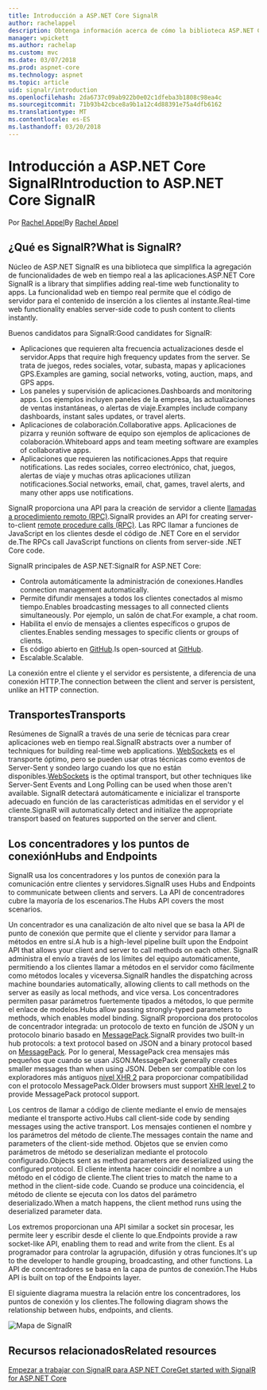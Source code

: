 ```yaml
---
title: Introducción a ASP.NET Core SignalR
author: rachelappel
description: Obtenga información acerca de cómo la biblioteca ASP.NET Core SignalR simplifica agregar funcionalidad web en tiempo real a las aplicaciones.
manager: wpickett
ms.author: rachelap
ms.custom: mvc
ms.date: 03/07/2018
ms.prod: aspnet-core
ms.technology: aspnet
ms.topic: article
uid: signalr/introduction
ms.openlocfilehash: 2da6737c09ab922b0e02c1dfeba3b1808c98ea4c
ms.sourcegitcommit: 71b93b42cbce8a9b1a12c4d88391e75a4dfb6162
ms.translationtype: MT
ms.contentlocale: es-ES
ms.lasthandoff: 03/20/2018
---
```

# <a name="introduction-to-aspnet-core-signalr"></a><span data-ttu-id="33a38-103">Introducción a ASP.NET Core SignalR</span><span class="sxs-lookup"><span data-stu-id="33a38-103">Introduction to ASP.NET Core SignalR</span></span>

<span data-ttu-id="33a38-104">Por [Rachel Appel](https://twitter.com/rachelappel)</span><span class="sxs-lookup"><span data-stu-id="33a38-104">By [Rachel Appel](https://twitter.com/rachelappel)</span></span>

## <a name="what-is-signalr"></a><span data-ttu-id="33a38-105">¿Qué es SignalR?</span><span class="sxs-lookup"><span data-stu-id="33a38-105">What is SignalR?</span></span>

<span data-ttu-id="33a38-106">Núcleo de ASP.NET SignalR es una biblioteca que simplifica la agregación de funcionalidades de web en tiempo real a las aplicaciones.</span><span class="sxs-lookup"><span data-stu-id="33a38-106">ASP.NET Core SignalR is a library that simplifies adding real-time web functionality to apps.</span></span> <span data-ttu-id="33a38-107">La funcionalidad web en tiempo real permite que el código de servidor para el contenido de inserción a los clientes al instante.</span><span class="sxs-lookup"><span data-stu-id="33a38-107">Real-time web functionality enables server-side code to push content to clients instantly.</span></span>

<span data-ttu-id="33a38-108">Buenos candidatos para SignalR:</span><span class="sxs-lookup"><span data-stu-id="33a38-108">Good candidates for SignalR:</span></span>

* <span data-ttu-id="33a38-109">Aplicaciones que requieren alta frecuencia actualizaciones desde el servidor.</span><span class="sxs-lookup"><span data-stu-id="33a38-109">Apps that require high frequency updates from the server.</span></span> <span data-ttu-id="33a38-110">Se trata de juegos, redes sociales, votar, subasta, mapas y aplicaciones GPS.</span><span class="sxs-lookup"><span data-stu-id="33a38-110">Examples are gaming, social networks, voting, auction, maps, and GPS apps.</span></span>
* <span data-ttu-id="33a38-111">Los paneles y supervisión de aplicaciones.</span><span class="sxs-lookup"><span data-stu-id="33a38-111">Dashboards and monitoring apps.</span></span> <span data-ttu-id="33a38-112">Los ejemplos incluyen paneles de la empresa, las actualizaciones de ventas instantáneas, o alertas de viaje.</span><span class="sxs-lookup"><span data-stu-id="33a38-112">Examples include company dashboards, instant sales updates, or travel alerts.</span></span>
* <span data-ttu-id="33a38-113">Aplicaciones de colaboración.</span><span class="sxs-lookup"><span data-stu-id="33a38-113">Collaborative apps.</span></span> <span data-ttu-id="33a38-114">Aplicaciones de pizarra y reunión software de equipo son ejemplos de aplicaciones de colaboración.</span><span class="sxs-lookup"><span data-stu-id="33a38-114">Whiteboard apps and team meeting software are examples of collaborative apps.</span></span>
* <span data-ttu-id="33a38-115">Aplicaciones que requieren las notificaciones.</span><span class="sxs-lookup"><span data-stu-id="33a38-115">Apps that require notifications.</span></span> <span data-ttu-id="33a38-116">Las redes sociales, correo electrónico, chat, juegos, alertas de viaje y muchas otras aplicaciones utilizan notificaciones.</span><span class="sxs-lookup"><span data-stu-id="33a38-116">Social networks, email, chat, games, travel alerts, and many other apps use notifications.</span></span>

<span data-ttu-id="33a38-117">SignalR proporciona una API para la creación de servidor a cliente [llamadas a procedimiento remoto (RPC)](https://wikipedia.org/wiki/Remote_procedure_call).</span><span class="sxs-lookup"><span data-stu-id="33a38-117">SignalR provides an API for creating server-to-client [remote procedure calls (RPC)](https://wikipedia.org/wiki/Remote_procedure_call).</span></span> <span data-ttu-id="33a38-118">Las RPC llamar a funciones de JavaScript en los clientes desde el código de .NET Core en el servidor de.</span><span class="sxs-lookup"><span data-stu-id="33a38-118">The RPCs call JavaScript functions on clients from server-side .NET Core code.</span></span>

<span data-ttu-id="33a38-119">SignalR principales de ASP.NET:</span><span class="sxs-lookup"><span data-stu-id="33a38-119">SignalR for ASP.NET Core:</span></span>

* <span data-ttu-id="33a38-120">Controla automáticamente la administración de conexiones.</span><span class="sxs-lookup"><span data-stu-id="33a38-120">Handles connection management automatically.</span></span>
* <span data-ttu-id="33a38-121">Permite difundir mensajes a todos los clientes conectados al mismo tiempo.</span><span class="sxs-lookup"><span data-stu-id="33a38-121">Enables broadcasting messages to all connected clients simultaneously.</span></span> <span data-ttu-id="33a38-122">Por ejemplo, un salón de chat.</span><span class="sxs-lookup"><span data-stu-id="33a38-122">For example, a chat room.</span></span>
* <span data-ttu-id="33a38-123">Habilita el envío de mensajes a clientes específicos o grupos de clientes.</span><span class="sxs-lookup"><span data-stu-id="33a38-123">Enables sending messages to specific clients or groups of clients.</span></span>
* <span data-ttu-id="33a38-124">Es código abierto en [GitHub](https://github.com/aspnet/signalr).</span><span class="sxs-lookup"><span data-stu-id="33a38-124">Is open-sourced at [GitHub](https://github.com/aspnet/signalr).</span></span>
* <span data-ttu-id="33a38-125">Escalable.</span><span class="sxs-lookup"><span data-stu-id="33a38-125">Scalable.</span></span>

<span data-ttu-id="33a38-126">La conexión entre el cliente y el servidor es persistente, a diferencia de una conexión HTTP.</span><span class="sxs-lookup"><span data-stu-id="33a38-126">The connection between the client and server is persistent, unlike an HTTP connection.</span></span>

## <a name="transports"></a><span data-ttu-id="33a38-127">Transportes</span><span class="sxs-lookup"><span data-stu-id="33a38-127">Transports</span></span>

<span data-ttu-id="33a38-128">Resúmenes de SignalR a través de una serie de técnicas para crear aplicaciones web en tiempo real.</span><span class="sxs-lookup"><span data-stu-id="33a38-128">SignalR abstracts over a number of techniques for building real-time web applications.</span></span> <span data-ttu-id="33a38-129">[WebSockets](https://tools.ietf.org/html/rfc7118) es el transporte óptimo, pero se pueden usar otras técnicas como eventos de Server-Sent y sondeo largo cuando los que no están disponibles.</span><span class="sxs-lookup"><span data-stu-id="33a38-129">[WebSockets](https://tools.ietf.org/html/rfc7118) is the optimal transport, but other techniques like Server-Sent Events and Long Polling can be used when those aren't available.</span></span> <span data-ttu-id="33a38-130">SignalR detectará automáticamente e inicializar el transporte adecuado en función de las características admitidas en el servidor y el cliente.</span><span class="sxs-lookup"><span data-stu-id="33a38-130">SignalR will automatically detect and initialize the appropriate transport based on features supported on the server and client.</span></span>

## <a name="hubs-and-endpoints"></a><span data-ttu-id="33a38-131">Los concentradores y los puntos de conexión</span><span class="sxs-lookup"><span data-stu-id="33a38-131">Hubs and Endpoints</span></span>

<span data-ttu-id="33a38-132">SignalR usa los concentradores y los puntos de conexión para la comunicación entre clientes y servidores.</span><span class="sxs-lookup"><span data-stu-id="33a38-132">SignalR uses Hubs and Endpoints to communicate between clients and servers.</span></span> <span data-ttu-id="33a38-133">La API de concentradores cubre la mayoría de los escenarios.</span><span class="sxs-lookup"><span data-stu-id="33a38-133">The Hubs API covers the most scenarios.</span></span>

<span data-ttu-id="33a38-134">Un concentrador es una canalización de alto nivel que se basa la API de punto de conexión que permite que el cliente y servidor para llamar a métodos en entre sí.</span><span class="sxs-lookup"><span data-stu-id="33a38-134">A hub is a high-level pipeline built upon the Endpoint API that allows your client and server to call methods on each other.</span></span> <span data-ttu-id="33a38-135">SignalR administra el envío a través de los límites del equipo automáticamente, permitiendo a los clientes llamar a métodos en el servidor como fácilmente como métodos locales y viceversa.</span><span class="sxs-lookup"><span data-stu-id="33a38-135">SignalR handles the dispatching across machine boundaries automatically, allowing clients to call methods on the server as easily as local methods, and vice versa.</span></span> <span data-ttu-id="33a38-136">Los concentradores permiten pasar parámetros fuertemente tipados a métodos, lo que permite el enlace de modelos.</span><span class="sxs-lookup"><span data-stu-id="33a38-136">Hubs allow passing strongly-typed parameters to methods, which enables model binding.</span></span> <span data-ttu-id="33a38-137">SignalR proporciona dos protocolos de concentrador integrada: un protocolo de texto en función de JSON y un protocolo binario basado en [MessagePack](https://msgpack.org/).</span><span class="sxs-lookup"><span data-stu-id="33a38-137">SignalR provides two built-in hub protocols: a text protocol based on JSON and a binary protocol based on [MessagePack](https://msgpack.org/).</span></span>  <span data-ttu-id="33a38-138">Por lo general, MessagePack crea mensajes más pequeños que cuando se usan JSON.</span><span class="sxs-lookup"><span data-stu-id="33a38-138">MessagePack generally creates smaller messages than when using JSON.</span></span> <span data-ttu-id="33a38-139">Deben ser compatible con los exploradores más antiguos [nivel XHR 2](https://caniuse.com/#feat=xhr2) para proporcionar compatibilidad con el protocolo MessagePack.</span><span class="sxs-lookup"><span data-stu-id="33a38-139">Older browsers must support [XHR level 2](https://caniuse.com/#feat=xhr2) to provide MessagePack protocol support.</span></span>

<span data-ttu-id="33a38-140">Los centros de llamar a código de cliente mediante el envío de mensajes mediante el transporte activo.</span><span class="sxs-lookup"><span data-stu-id="33a38-140">Hubs call client-side code by sending messages using the active transport.</span></span> <span data-ttu-id="33a38-141">Los mensajes contienen el nombre y los parámetros del método de cliente.</span><span class="sxs-lookup"><span data-stu-id="33a38-141">The messages contain the name and parameters of the client-side method.</span></span> <span data-ttu-id="33a38-142">Objetos que se envíen como parámetros de método se deserializan mediante el protocolo configurado.</span><span class="sxs-lookup"><span data-stu-id="33a38-142">Objects sent as method parameters are deserialized using the configured protocol.</span></span> <span data-ttu-id="33a38-143">El cliente intenta hacer coincidir el nombre a un método en el código de cliente.</span><span class="sxs-lookup"><span data-stu-id="33a38-143">The client tries to match the name to a method in the client-side code.</span></span> <span data-ttu-id="33a38-144">Cuando se produce una coincidencia, el método de cliente se ejecuta con los datos del parámetro deserializado.</span><span class="sxs-lookup"><span data-stu-id="33a38-144">When a match happens, the client method runs using the deserialized parameter data.</span></span>

<span data-ttu-id="33a38-145">Los extremos proporcionan una API similar a socket sin procesar, les permite leer y escribir desde el cliente lo que.</span><span class="sxs-lookup"><span data-stu-id="33a38-145">Endpoints provide a raw socket-like API, enabling them to read and write from the client.</span></span> <span data-ttu-id="33a38-146">Es al programador para controlar la agrupación, difusión y otras funciones.</span><span class="sxs-lookup"><span data-stu-id="33a38-146">It's up to the developer to handle grouping, broadcasting, and other functions.</span></span> <span data-ttu-id="33a38-147">La API de concentradores se basa en la capa de puntos de conexión.</span><span class="sxs-lookup"><span data-stu-id="33a38-147">The Hubs API is built on top of the Endpoints layer.</span></span>

<span data-ttu-id="33a38-148">El siguiente diagrama muestra la relación entre los concentradores, los puntos de conexión y los clientes.</span><span class="sxs-lookup"><span data-stu-id="33a38-148">The following diagram shows the relationship between hubs, endpoints, and clients.</span></span>

![Mapa de SignalR](introduction/_static/signalr-core-architecture.png)

## <a name="related-resources"></a><span data-ttu-id="33a38-150">Recursos relacionados</span><span class="sxs-lookup"><span data-stu-id="33a38-150">Related resources</span></span>

[<span data-ttu-id="33a38-151">Empezar a trabajar con SignalR para ASP.NET Core</span><span class="sxs-lookup"><span data-stu-id="33a38-151">Get started with SignalR for ASP.NET Core</span></span>](xref:signalr/get-started)
